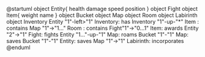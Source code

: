 @startuml
object Entity{
health
damage
speed
position
}
object Fight
object Item{
weight
name
}
object Bucket
object Map
object Room
object Labirinth
object Inventory
Entity "1"-left>"1" Inventory: has
Inventory "1"-up-"*" Item : contains
Map "1"->"1..." Room : contains
Fight"1"->"0...1" Item: awards
Entity "2"->"1" Fight: fights
Entity "1..."-up-"1" Map: roams
Bucket "1"-"1" Map: saves
Bucket "1"-"1" Entity: saves
Map "1"->"1" Labirinth: incorporates
@enduml
